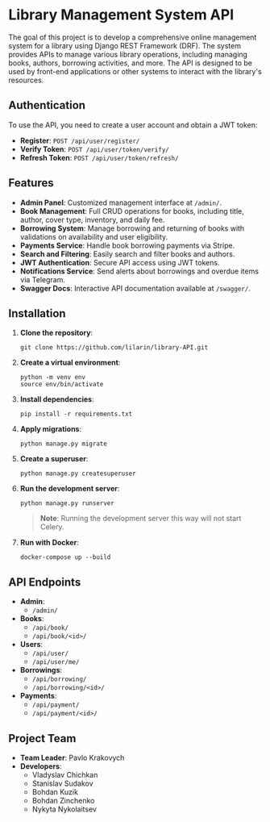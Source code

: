 # Library Management System API

The goal of this project is to develop a comprehensive online management system for a library using Django REST Framework (DRF). The system provides APIs to manage various library operations, including managing books, authors, borrowing activities, and more. The API is designed to be used by front-end applications or other systems to interact with the library's resources.

## Authentication

To use the API, you need to create a user account and obtain a JWT token:

- **Register**: `POST /api/user/register/`
- **Verify Token**: `POST /api/user/token/verify/`
- **Refresh Token**: `POST /api/user/token/refresh/`

## Features

- **Admin Panel**: Customized management interface at `/admin/`.
- **Book Management**: Full CRUD operations for books, including title, author, cover type, inventory, and daily fee.
- **Borrowing System**: Manage borrowing and returning of books with validations on availability and user eligibility.
- **Payments Service**: Handle book borrowing payments via Stripe.
- **Search and Filtering**: Easily search and filter books and authors.
- **JWT Authentication**: Secure API access using JWT tokens.
- **Notifications Service**: Send alerts about borrowings and overdue items via Telegram.
- **Swagger Docs**: Interactive API documentation available at `/swagger/`.

## Installation

1. **Clone the repository**:
    ```
    git clone https://github.com/lilarin/library-API.git
    ```
2. **Create a virtual environment**:
    ```
    python -m venv env
    source env/bin/activate
    ```
3. **Install dependencies**:
    ```
    pip install -r requirements.txt
    ```
4. **Apply migrations**:
    ```
    python manage.py migrate
    ```
5. **Create a superuser**:
    ```
    python manage.py createsuperuser
    ```
6. **Run the development server**:
    ```
    python manage.py runserver
    ```
    > **Note**: Running the development server this way will not start Celery.

7. **Run with Docker**:
    ```
    docker-compose up --build
    ```

## API Endpoints

- **Admin**:
  - `/admin/`
- **Books**:
  - `/api/book/`
  - `/api/book/<id>/`
- **Users**:
  - `/api/user/`
  - `/api/user/me/`
- **Borrowings**:
  - `/api/borrowing/`
  - `/api/borrowing/<id>/`
- **Payments**:
  - `/api/payment/`
  - `/api/payment/<id>/`

## Project Team

- **Team Leader**: Pavlo Krakovych
- **Developers**:
  - Vladyslav Chichkan
  - Stanislav Sudakov
  - Bohdan Kuzik
  - Bohdan Zinchenko
  - Nykyta Nykolaitsev
